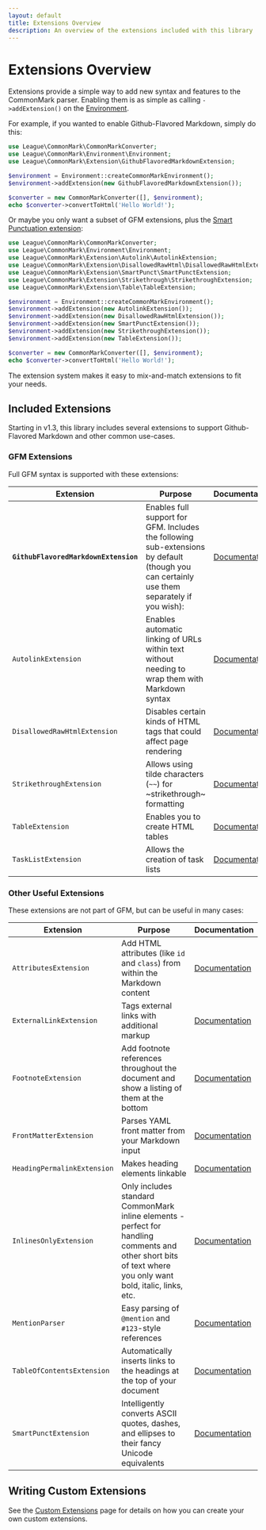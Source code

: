 ```yaml
---
layout: default
title: Extensions Overview
description: An overview of the extensions included with this library
---
```


Extensions Overview
===================

Extensions provide a simple way to add new syntax and features to the CommonMark parser.  Enabling them is as simple as calling `->addExtension()` on the [Environment](/2.0/customization/environment/).

For example, if you wanted to enable Github-Flavored Markdown, simply do this:

```php
use League\CommonMark\CommonMarkConverter;
use League\CommonMark\Environment\Environment;
use League\CommonMark\Extension\GithubFlavoredMarkdownExtension;

$environment = Environment::createCommonMarkEnvironment();
$environment->addExtension(new GithubFlavoredMarkdownExtension());

$converter = new CommonMarkConverter([], $environment);
echo $converter->convertToHtml('Hello World!');
```

Or maybe you only want a subset of GFM extensions, plus the [Smart Punctuation extension](/2.0/extensions/smart-punctuation/):

```php
use League\CommonMark\CommonMarkConverter;
use League\CommonMark\Environment\Environment;
use League\CommonMark\Extension\Autolink\AutolinkExtension;
use League\CommonMark\Extension\DisallowedRawHtml\DisallowedRawHtmlExtension;
use League\CommonMark\Extension\SmartPunct\SmartPunctExtension;
use League\CommonMark\Extension\Strikethrough\StrikethroughExtension;
use League\CommonMark\Extension\Table\TableExtension;

$environment = Environment::createCommonMarkEnvironment();
$environment->addExtension(new AutolinkExtension());
$environment->addExtension(new DisallowedRawHtmlExtension());
$environment->addExtension(new SmartPunctExtension());
$environment->addExtension(new StrikethroughExtension());
$environment->addExtension(new TableExtension());

$converter = new CommonMarkConverter([], $environment);
echo $converter->convertToHtml('Hello World!');
```

The extension system makes it easy to mix-and-match extensions to fit your needs.

## Included Extensions

Starting in v1.3, this library includes several extensions to support Github-Flavored Markdown and other common use-cases.

### GFM Extensions

Full GFM syntax is supported with these extensions:

| Extension | Purpose | Documentation |
| --------- | ------- | ------------- |
| **`GithubFlavoredMarkdownExtension`** | Enables full support for GFM.  Includes the following sub-extensions by default (though you can certainly use them separately if you wish): | [Documentation](/2.0/extensions/github-flavored-markdown/) |
| `AutolinkExtension` | Enables automatic linking of URLs within text without needing to wrap them with Markdown syntax | [Documentation](/2.0/extensions/autolinks/) |
| `DisallowedRawHtmlExtension` | Disables certain kinds of HTML tags that could affect page rendering | [Documentation](/2.0/extensions/disallowed-raw-html/) |
| `StrikethroughExtension` | Allows using tilde characters (`~~`) for ~strikethrough~ formatting | [Documentation](/2.0/extensions/strikethrough/) |
| `TableExtension` | Enables you to create HTML tables | [Documentation](/2.0/extensions/tables/) |
| `TaskListExtension` | Allows the creation of task lists | [Documentation](/2.0/extensions/task-lists/) |

### Other Useful Extensions

These extensions are not part of GFM, but can be useful in many cases:

| Extension | Purpose | Documentation |
| --------- | ------- | ------------- |
| `AttributesExtension` | Add HTML attributes (like `id` and `class`) from within the Markdown content | [Documentation](/2.0/extensions/attributes/) |
| `ExternalLinkExtension` | Tags external links with additional markup | [Documentation](/2.0/extensions/external-links/) |
| `FootnoteExtension` | Add footnote references throughout the document and show a listing of them at the bottom | [Documentation](/2.0/extensions/footnotes/) |
| `FrontMatterExtension` | Parses YAML front matter from your Markdown input | [Documentation](/2.0/extensions/front-matter/) |
| `HeadingPermalinkExtension` | Makes heading elements linkable | [Documentation](/2.0/extensions/heading-permalinks/) |
| `InlinesOnlyExtension` | Only includes standard CommonMark inline elements - perfect for handling comments and other short bits of text where you only want bold, italic, links, etc. | [Documentation](/2.0/extensions/inlines-only/) |
| `MentionParser` | Easy parsing of `@mention` and `#123`-style references | [Documentation](/2.0/extensions/mention/) |
| `TableOfContentsExtension` | Automatically inserts links to the headings at the top of your document | [Documentation](/2.0/extensions/table-of-contents/) |
| `SmartPunctExtension` | Intelligently converts ASCII quotes, dashes, and ellipses to their fancy Unicode equivalents | [Documentation](/2.0/extensions/smart-punctuation/) |


## Writing Custom Extensions

See the [Custom Extensions](/2.0/customization/extensions/) page for details on how you can create your own custom extensions.
